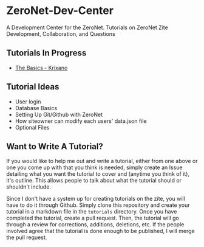 # ZeroNet-Dev-Center
A Development Center for the ZeroNet. Tutorials on ZeroNet Zite Development, Collaboration, and Questions

## Tutorials In Progress
* [The Basics - Krixano](https://github.com/krixano/ZeroNet-Dev-Center/issues/1)

## Tutorial Ideas
* User login
* Database Basics
* Setting Up Git/Github with ZeroNet
* How siteowner can modify each users' data.json file
* Optional Files

## Want to Write A Tutorial?
If you would like to help me out and write a tutorial, either from one above or one you come up with that you think is needed, simply create an Issue detailing what you want the tutorial to cover and (anytime you think of it), it's outline. This allows people to talk about what the tutorial should or shouldn't include.

Since I don't have a system up for creating tutorials on the zite, you will have to do it through Github. Simply clone this repository and create your tutorial in a markdown file in the `tutorials` directory. Once you have completed the tutorial, create a pull request. Then, the tutorial will go through a review for corrections, additions, deletions, etc. If the people involved agree that the tutorial is done enough to be published, I will merge the pull request.
